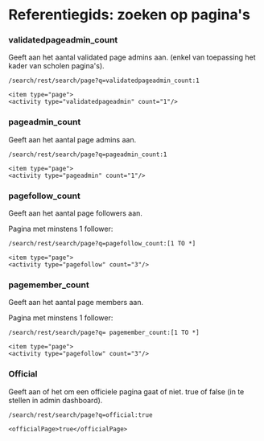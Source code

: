 ---
---

# Referentiegids: zoeken op pagina's

### validatedpageadmin_count
Geeft aan het aantal validated page admins aan. (enkel van toepassing het kader van scholen pagina's).
~~~
/search/rest/search/page?q=validatedpageadmin_count:1
~~~
~~~
<item type="page">
<activity type="validatedpageadmin" count="1"/>
~~~


### pageadmin_count
Geeft aan het aantal page admins aan.
~~~
/search/rest/search/page?q=pageadmin_count:1
~~~
~~~
<item type="page">
<activity type="pageadmin" count="1"/>
~~~

### pagefollow_count
Geeft aan het aantal page followers aan.

Pagina met minstens 1 follower:
~~~
/search/rest/search/page?q=pagefollow_count:[1 TO *]
~~~
~~~
<item type="page">
<activity type="pagefollow" count="3"/>
~~~

### pagemember_count
Geeft aan het aantal page members aan.

Pagina met minstens 1 follower:
~~~
/search/rest/search/page?q= pagemember_count:[1 TO *]
~~~
~~~
<item type="page">
<activity type="pagefollow" count="3"/>
~~~

### Official
Geeft aan of het om een officiele pagina gaat of niet. true of false (in te stellen in admin dashboard).

~~~
/search/rest/search/page?q=official:true
~~~
~~~
<officialPage>true</officialPage>
~~~